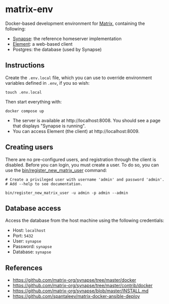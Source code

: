 # matrix-env

Docker-based development environment for [Matrix](https://matrix.org), containing the following:

- [Synapse](https://github.com/matrix-org/synapse): the reference homeserver implementation
- [Element](https://github.com/vector-im/element-web): a web-based client
- Postgres: the database (used by Synapse)

## Instructions
Create the `.env.local` file, which you can use to override environment variables defined in `.env`, if you so wish:

```shell
touch .env.local
```

Then start everything with:

```shell
docker compose up
```

- The server is available at http://localhost:8008. You should see a page that displays "Synapse is running".
- You can access Element (the client) at http://localhost:8009.

## Creating users
There are no pre-configured users, and registration through the client is disabled. Before you can login, you must create a user. To do so, you can use the [bin/register_new_matrix_user](bin/register_new_matrix_user) command:

```shell
# Create a privileged user with username 'admin' and password 'admin'.
# Add --help to see documentation.

bin/register_new_matrix_user -u admin -p admin --admin
```

## Database access
Access the database from the host machine using the following credentials:

- Host: `localhost`
- Port: `5432`
- User: `synapse`
- Password: `synapse`
- Database: `synapse`

## References

- https://github.com/matrix-org/synapse/tree/master/docker
- https://github.com/matrix-org/synapse/tree/master/contrib/docker
- https://github.com/matrix-org/synapse/blob/master/INSTALL.md
- https://github.com/spantaleev/matrix-docker-ansible-deploy

